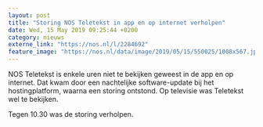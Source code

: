 ```yaml
---
layout: post
title: "Storing NOS Teletekst in app en op internet verholpen"
date: Wed, 15 May 2019 09:25:44 +0200
category: nieuws
externe_link: "https://nos.nl/l/2284692"
feature_image: "https://nos.nl/data/image/2019/05/15/550025/1008x567.jpg"
---
```


<p>NOS Teletekst is enkele uren niet te bekijken geweest in de app en op internet. Dat kwam door een nachtelijke software-update bij het hostingplatform, waarna een storing ontstond. Op televisie was Teletekst wel te bekijken.</p>
<p>Tegen 10.30 was de storing verholpen.</p>
